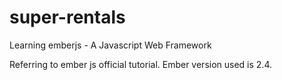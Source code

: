 # super-rentals
Learning emberjs - A Javascript Web Framework

Referring to ember js official tutorial.
Ember version used is 2.4.
